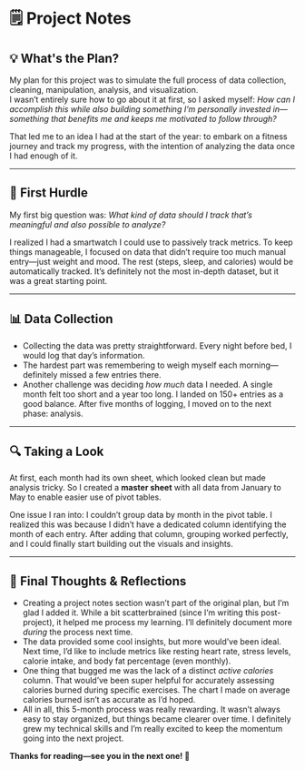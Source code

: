 # 🗒️ Project Notes

## 💡 What's the Plan?
My plan for this project was to simulate the full process of data collection, cleaning, manipulation, analysis, and visualization.  
I wasn’t entirely sure how to go about it at first, so I asked myself: *How can I accomplish this while also building something I’m personally invested in—something that benefits me and keeps me motivated to follow through?*

That led me to an idea I had at the start of the year: to embark on a fitness journey and track my progress, with the intention of analyzing the data once I had enough of it.

---

## 🚧 First Hurdle
My first big question was: *What kind of data should I track that’s meaningful and also possible to analyze?*

I realized I had a smartwatch I could use to passively track metrics. To keep things manageable, I focused on data that didn’t require too much manual entry—just weight and mood. The rest (steps, sleep, and calories) would be automatically tracked. It’s definitely not the most in-depth dataset, but it was a great starting point.

---

## 📊 Data Collection
- Collecting the data was pretty straightforward. Every night before bed, I would log that day’s information.
- The hardest part was remembering to weigh myself each morning—definitely missed a few entries there.
- Another challenge was deciding *how much* data I needed. A single month felt too short and a year too long. I landed on 150+ entries as a good balance. After five months of logging, I moved on to the next phase: analysis.

---

## 🔍 Taking a Look
At first, each month had its own sheet, which looked clean but made analysis tricky. So I created a **master sheet** with all data from January to May to enable easier use of pivot tables.

One issue I ran into: I couldn’t group data by month in the pivot table. I realized this was because I didn’t have a dedicated column identifying the month of each entry. After adding that column, grouping worked perfectly, and I could finally start building out the visuals and insights.

---

## 🤔 Final Thoughts & Reflections
- Creating a project notes section wasn’t part of the original plan, but I’m glad I added it. While a bit scatterbrained (since I’m writing this post-project), it helped me process my learning. I’ll definitely document more *during* the process next time.
- The data provided some cool insights, but more would’ve been ideal. Next time, I’d like to include metrics like resting heart rate, stress levels, calorie intake, and body fat percentage (even monthly).
- One thing that bugged me was the lack of a distinct *active calories* column. That would’ve been super helpful for accurately assessing calories burned during specific exercises. The chart I made on average calories burned isn’t as accurate as I’d hoped.
- All in all, this 5-month process was really rewarding. It wasn’t always easy to stay organized, but things became clearer over time. I definitely grew my technical skills and I’m really excited to keep the momentum going into the next project.

**Thanks for reading—see you in the next one! 🚀**





